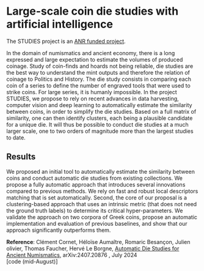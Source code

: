 # Large-scale coin die studies with artificial intelligence
The STUDIES project is an [ANR funded project](https://anr.fr/Project-ANR-23-CE38-0014).

In the domain of numismatics and ancient economy, there is a long expressed and large expectation to estimate the volumes of produced coinage. Study of coin-finds and hoards not being reliable, die studies are the best way to understand the mint outputs and therefore the relation of coinage to Politics and History. The die study consists in comparing each coin of a series to define the number of engraved tools that were used to strike coins. For large series, it is humanly impossible.
In the project STUDIES, we propose to rely on recent advances in data harvesting, computer vision and deep learning to automatically estimate the similarity between coins, in order to simplify the die studies. Based on a full matrix of similarity, one can then identify clusters, each being a plausible candidate for a unique die. It will thus be possible to conduct die studies at a much larger scale, one to two orders of magnitude more than the largest studies to date.

## Results
We proposed an initial tool to automatically estimate the similarity between coins and conduct automatic die studies from existing collections. We propose a fully automatic approach that introduces several innovations compared to previous methods. We rely on fast and robust local descriptors matching that is set automatically. Second, the core of our proposal is a clustering-based approach that uses an intrinsic metric (that does not need the ground truth labels) to determine its critical hyper-parameters. We validate the approach on two corpora of Greek coins, propose an automatic implementation and evaluation of previous baselines, and show that our approach significantly outperforms them. 

**Reference**: Clément Cornet, Héloïse Aumaître, Romaric Besançon, Julien olivier, Thomas Faucher, Hervé Le Borgne, [Automatic Die Studies for Ancient Numismatics](https://arxiv.org/abs/2407.20876), arXiv:2407.20876 , July 2024 <br/>[code (mid-August)]



